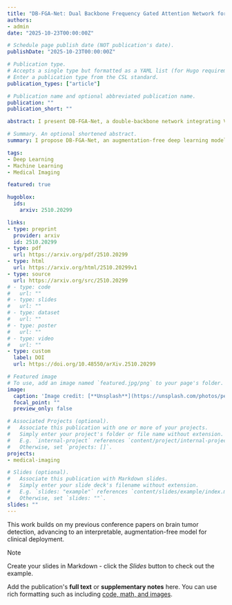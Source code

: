 ```yaml
---
title: "DB-FGA-Net: Dual Backbone Frequency Gated Attention Network for Multi-Class Brain Tumor Classification with Grad-CAM Interpretability"
authors:
- admin
date: "2025-10-23T00:00:00Z"

# Schedule page publish date (NOT publication's date).
publishDate: "2025-10-23T00:00:00Z"

# Publication type.
# Accepts a single type but formatted as a YAML list (for Hugo requirements).
# Enter a publication type from the CSL standard.
publication_types: ["article"]

# Publication name and optional abbreviated publication name.
publication: ""
publication_short: ""

abstract: I present DB-FGA-Net, a double-backbone network integrating VGG16 and Xception with a Frequency-Gated Attention (FGA) Block to capture complementary local and global features for brain tumor classification. Unlike previous studies, my model achieves state-of-the-art performance without data augmentation, demonstrating robustness to variably sized datasets. For transparency, I integrated Grad-CAM to visualize tumor regions, bridging model predictions with clinical interpretability. The framework achieves 99.24% accuracy on the 7K-DS dataset for 4-class classification, and I developed a GUI for real-time use, supporting reliable clinical translation in brain tumor diagnosis.

# Summary. An optional shortened abstract.
summary: I propose DB-FGA-Net, an augmentation-free deep learning model for interpretable brain tumor classification, achieving state-of-the-art results with Grad-CAM visualizations.

tags:
- Deep Learning
- Machine Learning
- Medical Imaging

featured: true

hugoblox:
  ids:
    arxiv: 2510.20299

links:
- type: preprint
  provider: arxiv
  id: 2510.20299
- type: pdf
  url: https://arxiv.org/pdf/2510.20299
- type: html
  url: https://arxiv.org/html/2510.20299v1
- type: source
  url: https://arxiv.org/src/2510.20299
# - type: code
#   url: ""
# - type: slides
#   url: ""
# - type: dataset
#   url: ""
# - type: poster
#   url: ""
# - type: video
#   url: ""
- type: custom
  label: DOI
  url: https://doi.org/10.48550/arXiv.2510.20299

# Featured image
# To use, add an image named `featured.jpg/png` to your page's folder. 
image:
  caption: 'Image credit: [**Unsplash**](https://unsplash.com/photos/person-holding-white-ceramic-plate-with-brown-liquid-0gO3-bvhhM8)'
  focal_point: ""
  preview_only: false

# Associated Projects (optional).
#   Associate this publication with one or more of your projects.
#   Simply enter your project's folder or file name without extension.
#   E.g. `internal-project` references `content/project/internal-project/index.md`.
#   Otherwise, set `projects: []`.
projects:
- medical-imaging

# Slides (optional).
#   Associate this publication with Markdown slides.
#   Simply enter your slide deck's filename without extension.
#   E.g. `slides: "example"` references `content/slides/example/index.md`.
#   Otherwise, set `slides: ""`.
slides: ""
---
```


This work builds on my previous conference papers on brain tumor detection, advancing to an interpretable, augmentation-free model for clinical deployment.

> [!NOTE]
> Create your slides in Markdown - click the *Slides* button to check out the example.

Add the publication's **full text** or **supplementary notes** here. You can use rich formatting such as including [code, math, and images](https://docs.hugoblox.com/content/writing-markdown-latex/).